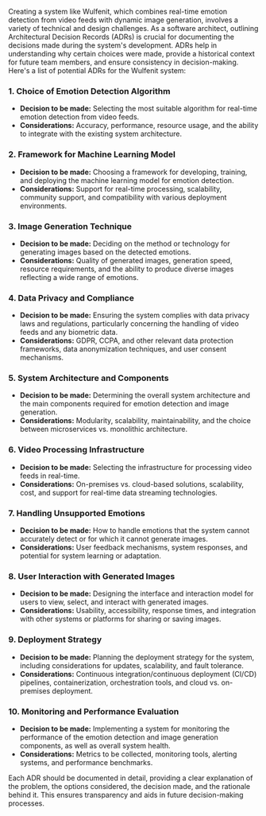 Creating a system like Wulfenit, which combines real-time emotion detection from video feeds with dynamic image generation, involves a variety of technical and design challenges. As a software architect, outlining Architectural Decision Records (ADRs) is crucial for documenting the decisions made during the system's development. ADRs help in understanding why certain choices were made, provide a historical context for future team members, and ensure consistency in decision-making. Here's a list of potential ADRs for the Wulfenit system:


### 1. Choice of Emotion Detection Algorithm
- **Decision to be made:** Selecting the most suitable algorithm for real-time emotion detection from video feeds.
- **Considerations:** Accuracy, performance, resource usage, and the ability to integrate with the existing system architecture.

### 2. Framework for Machine Learning Model
- **Decision to be made:** Choosing a framework for developing, training, and deploying the machine learning model for emotion detection.
- **Considerations:** Support for real-time processing, scalability, community support, and compatibility with various deployment environments.

### 3. Image Generation Technique
- **Decision to be made:** Deciding on the method or technology for generating images based on the detected emotions.
- **Considerations:** Quality of generated images, generation speed, resource requirements, and the ability to produce diverse images reflecting a wide range of emotions.

### 4. Data Privacy and Compliance
- **Decision to be made:** Ensuring the system complies with data privacy laws and regulations, particularly concerning the handling of video feeds and any biometric data.
- **Considerations:** GDPR, CCPA, and other relevant data protection frameworks, data anonymization techniques, and user consent mechanisms.

### 5. System Architecture and Components
- **Decision to be made:** Determining the overall system architecture and the main components required for emotion detection and image generation.
- **Considerations:** Modularity, scalability, maintainability, and the choice between microservices vs. monolithic architecture.

### 6. Video Processing Infrastructure
- **Decision to be made:** Selecting the infrastructure for processing video feeds in real-time.
- **Considerations:** On-premises vs. cloud-based solutions, scalability, cost, and support for real-time data streaming technologies.

### 7. Handling Unsupported Emotions
- **Decision to be made:** How to handle emotions that the system cannot accurately detect or for which it cannot generate images.
- **Considerations:** User feedback mechanisms, system responses, and potential for system learning or adaptation.

### 8. User Interaction with Generated Images
- **Decision to be made:** Designing the interface and interaction model for users to view, select, and interact with generated images.
- **Considerations:** Usability, accessibility, response times, and integration with other systems or platforms for sharing or saving images.

### 9. Deployment Strategy
- **Decision to be made:** Planning the deployment strategy for the system, including considerations for updates, scalability, and fault tolerance.
- **Considerations:** Continuous integration/continuous deployment (CI/CD) pipelines, containerization, orchestration tools, and cloud vs. on-premises deployment.

### 10. Monitoring and Performance Evaluation
- **Decision to be made:** Implementing a system for monitoring the performance of the emotion detection and image generation components, as well as overall system health.
- **Considerations:** Metrics to be collected, monitoring tools, alerting systems, and performance benchmarks.

Each ADR should be documented in detail, providing a clear explanation of the problem, the options considered, the decision made, and the rationale behind it. This ensures transparency and aids in future decision-making processes.